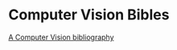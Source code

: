 # Computer Vision Bibles


[A Computer Vision bibliography](https://www.sharelatex.com/github/repos/Muffo/computer_vision_bibles/builds/latest/output.pdf)

